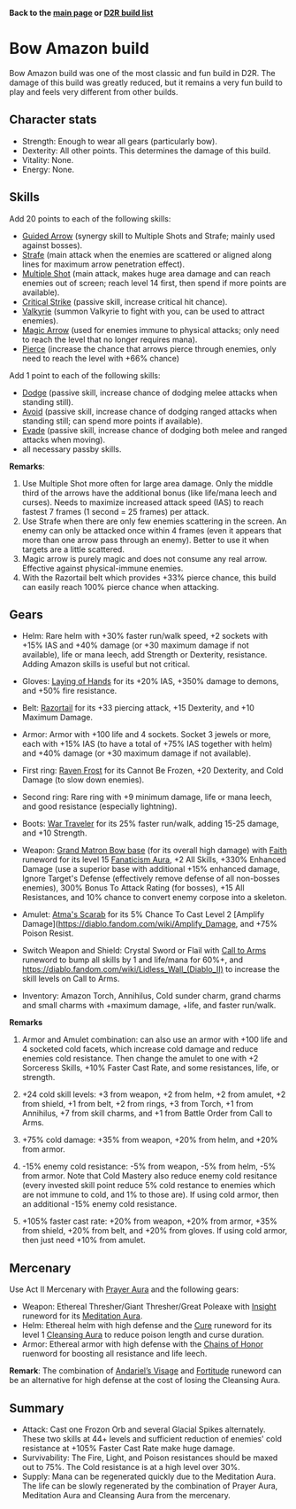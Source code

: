 <link rel="stylesheet" href="../style.css">

**Back to the [main page](../index.html) or [D2R build list](./build-list.html)**

# Bow Amazon build

Bow Amazon build was one of the most classic and fun build in D2R. The damage of this build was greatly reduced, but it remains a very fun build to play and feels very different from other builds.

## Character stats

- Strength: Enough to wear all gears (particularly bow).
- Dexterity: All other points. This determines the damage of this build.
- Vitality: None.
- Energy: None.

## Skills

Add 20 points to each of the following skills:
- [Guided Arrow](https://diablo.fandom.com/wiki/Guided_Arrow) (synergy skill to Multiple Shots and Strafe; mainly used against bosses).
- [Strafe](https://diablo.fandom.com/wiki/Strafe_(Diablo_II)) (main attack when the enemies are scattered or aligned along lines for maximum arrow penetration effect).
- [Multiple Shot](https://diablo.fandom.com/wiki/Multiple_Shot) (main attack, makes huge area damage and can reach enemies out of screen; reach level 14 first, then spend if more points are available).
- [Critical Strike](https://diablo.fandom.com/wiki/Critical_Strike) (passive skill, increase critical hit chance).
- [Valkyrie](https://diablo.fandom.com/wiki/Valkyrie) (summon Valkyrie to fight with you, can be used to attract enemies).
- [Magic Arrow](https://diablo.fandom.com/wiki/Magic_Arrow) (used for enemies immune to physical attacks; only need to reach the level that no longer requires mana).
- [Pierce](https://diablo.fandom.com/wiki/Pierce) (increase the chance that arrows pierce through enemies, only need to reach the level with +66% chance)
  
Add 1 point to each of the following skills:
- [Dodge](https://diablo.fandom.com/wiki/Dodge_(Diablo_II)) (passive skill, increase chance of dodging melee attacks when standing still).
- [Avoid](https://diablo.fandom.com/wiki/Avoid) (passive skill, increase chance of dodging ranged attacks when standing still; can spend more points if available).
- [Evade](https://diablo.fandom.com/wiki/Evade) (passive skill, increase chance of dodging both melee and ranged attacks when moving).
- all necessary passby skills.
 
**Remarks**: 

1. Use Multiple Shot more often for large area damage. Only the middle third of the arrows have the additional bonus (like life/mana leech and curses). Needs to maximize increased attack speed (IAS) to reach fastest 7 frames (1 second = 25 frames) per attack.
2. Use Strafe when there are only few enemies scattering in the screen. An enemy can only be attacked once within 4 frames (even it appears that more than one arrow pass through an enemy). Better to use it when targets are a little scattered.
3. Magic arrow is purely magic and does not consume any real arrow. Effective against physical-immune enemies.
4. With the Razortail belt which provides +33% pierce chance, this build can easily reach 100% pierce chance when attacking.

## Gears
 
- Helm: Rare helm with +30% faster run/walk speed, +2 sockets with +15% IAS and +40% damage (or +30 maximum damage if not available), life or mana leech, add Strength or Dexterity, resistance. Adding Amazon skills is useful but not critical.
  
- Gloves: [Laying of Hands](https://diablo.fandom.com/wiki/Laying_of_Hands) for its +20% IAS, +350% damage to demons, and +50% fire resistance.
 
- Belt: [Razortail](https://diablo.fandom.com/wiki/Razortail) for its +33 piercing attack, +15 Dexterity, and +10 Maximum Damage.
 
- Armor: Armor with +100 life and 4 sockets. Socket 3 jewels or more, each with +15% IAS (to have a total of +75% IAS together with helm) and +40% damage (or +30 maximum damage if not available). 
 
- First ring: [Raven Frost](https://diablo.fandom.com/wiki/Raven_Frost) for its Cannot Be Frozen, +20 Dexterity, and Cold Damage (to slow down enemies).

- Second ring: Rare ring with +9 minimum damage, life or mana leech, and good resistance (especially lightning).

- Boots: [War Traveler](https://diablo.fandom.com/wiki/War_Traveler) for its 25% faster run/walk, adding 15-25 damage, and +10 Strength.

- Weapon: [Grand Matron Bow base](https://diablo.fandom.com/wiki/Grand_Matron_Bow) (for its overall high damage) with [Faith](https://diablo.fandom.com/wiki/Faith_Rune_Word) runeword for its level 15 [Fanaticism Aura](https://diablo.fandom.com/wiki/Fanaticism), +2 All Skills, +330% Enhanced Damage (use a superior base with additional +15% enhanced damage, Ignore Target's Defense (effectively remove defense of all non-bosses enemies), 300% Bonus To Attack Rating (for bosses), +15 All Resistances, and 10% chance to convert enemy corpose into a skeleton.

- Amulet: [Atma's Scarab](https://diablo.fandom.com/wiki/Atma%27s_Scarab) for its 5% Chance To Cast Level 2 [Amplify Damage](https://diablo.fandom.com/wiki/Amplify_Damage, and +75% Poison Resist.
 
- Switch Weapon and Shield: Crystal Sword or Flail with [Call to Arms](https://diablo.fandom.com/wiki/Call_to_Arms_Rune_Word) runeword to bump all skills by 1 and life/mana for 60%+, and https://diablo.fandom.com/wiki/Lidless_Wall_(Diablo_II) to increase the skill levels on Call to Arms. 
 
- Inventory: Amazon Torch, Annihilus, Cold sunder charm, grand charms and small charms with +maximum damage, +life, and faster run/walk.

**Remarks**
1. Armor and Amulet combination: can also use an armor with +100 life and 4 socketed cold facets, which increase cold damage and reduce enemies cold resistance. Then change the amulet to one with +2 Sorceress Skills, +10% Faster Cast Rate, and some resistances, life, or strength.

2. +24 cold skill levels: +3 from weapon, +2 from helm, +2 from amulet, +2 from shield, +1 from belt, +2 from rings, +3 from Torch, +1 from Annihilus, +7 from skill charms, and +1 from Battle Order from Call to Arms.

3. +75% cold damage: +35% from weapon, +20% from helm, and +20% from armor.

4. -15% enemy cold resistance: -5% from weapon, -5% from helm, -5% from armor. Note that Cold Mastery also reduce enemy cold resitance (every invested skill point reduce 5% cold restance to enemies which are not immune to cold, and 1% to those are). If using cold armor, then an additional -15% enemy cold resistance.

5. +105% faster cast rate: +20% from weapon, +20% from armor, +35% from shield, +20% from belt, and +20% from gloves. If using cold armor, then just need +10% from amulet.
 
## Mercenary

Use Act II Mercenary with [Prayer Aura](https://diablo.fandom.com/wiki/Prayer) and the following gears:
- Weapon: Ethereal Thresher/Giant Thresher/Great Poleaxe with [Insight](https://diablo.fandom.com/wiki/Insight_Rune_Word) runeword for its [Meditation Aura](https://diablo.fandom.com/wiki/Meditation).
- Helm: Ethereal helm with high defense and the [Cure](https://diablo.fandom.com/wiki/Cure_Rune_Word) runeword for its level 1 [Cleansing Aura](https://diablo.fandom.com/wiki/Cleansing) to reduce poison length and curse duration.
- Armor: Ethereal armor with high defense with the [Chains of Honor](https://diablo.fandom.com/wiki/Chains_of_Honor_Rune_Word) ruenword for boosting all resistance and life leech.

**Remark**: The combination of [Andariel’s Visage](https://diablo.fandom.com/wiki/Andariel%27s_Visage_(Diablo_II)) and [Fortitude](https://diablo.fandom.com/wiki/Fortitude_Rune_Word) runeword can be an alternative for high defense at the cost of losing the Cleansing Aura.
 
## Summary 
- Attack: Cast one Frozon Orb and several Glacial Spikes alternately. These two skills at 44+ levels and sufficient reduction of enemies' cold resistance at +105% Faster Cast Rate make huge damage.
- Survivability: The Fire, Light, and Poison resistances should be maxed out to 75%. The Cold resistance is at a high level over 30%.
- Supply: Mana can be regenerated quickly due to the Meditation Aura. The life can be slowly regenerated by the combination of Prayer Aura, Meditation Aura and Cleansing Aura from the mercenary. 
 
